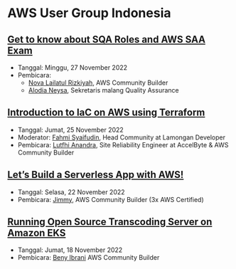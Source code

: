 # AWS User Group Indonesia


## [Get to know about SQA Roles and AWS SAA Exam](https://www.youtube.com/watch?v=x8F6iHdVxcU)

- Tanggal: Minggu, 27 November 2022
- Pembicara:
  - [Nova Lailatul Rizkiyah](https://www.linkedin.com/in/nova-rizkiyah/), AWS Community Builder
  - [Alodia Neysa](https://www.linkedin.com/in/alodia-neysa/), Sekretaris malang Quality Assurance


## [Introduction to IaC on AWS using Terraform](https://www.youtube.com/watch?v=Np0vVq1I3qY)

- Tanggal: Jumat, 25 November 2022
- Moderator: [Fahmi Syaifudin](https://www.linkedin.com/in/fahmisyaifudin/), Head Community at Lamongan Developer
- Pembicara: [Lutfhi Anandra](https://www.linkedin.com/in/luthfi-anandra/), Site Reliability Engineer at AccelByte & AWS Community Builder


## [Let’s Build a Serverless App with AWS!](https://www.youtube.com/watch?v=09d8sYDGc5Q)

- Tanggal: Selasa, 22 November 2022
- Pembicara: [Jimmy](https://www.linkedin.com/in/gymie/), AWS Community Builder (3x AWS Certified)


## [Running Open Source Transcoding Server on Amazon EKS](https://www.youtube.com/watch?v=N-W-aaAOrsA)

- Tanggal: Jumat, 18 November 2022
- Pembicara: [Beny Ibrani](https://www.linkedin.com/in/beny-ibrani/) AWS Community Builder
